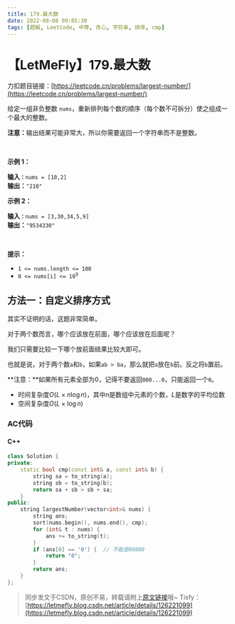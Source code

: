 ```yaml
---
title: 179.最大数
date: 2022-08-08 09:05:30
tags: [题解, LeetCode, 中等, 贪心, 字符串, 排序, cmp]
---
```


# 【LetMeFly】179.最大数

力扣题目链接：[https://leetcode.cn/problems/largest-number/](https://leetcode.cn/problems/largest-number/)

<p>给定一组非负整数 <code>nums</code>，重新排列每个数的顺序（每个数不可拆分）使之组成一个最大的整数。</p>

<p><strong>注意：</strong>输出结果可能非常大，所以你需要返回一个字符串而不是整数。</p>

<p>&nbsp;</p>

<p><strong>示例 1：</strong></p>

<pre>
<strong>输入<code>：</code></strong><code>nums = [10,2]</code>
<strong>输出：</strong><code>"210"</code></pre>

<p><strong>示例&nbsp;2：</strong></p>

<pre>
<strong>输入<code>：</code></strong><code>nums = [3,30,34,5,9]</code>
<strong>输出：</strong><code>"9534330"</code>
</pre>

<p>&nbsp;</p>

<p><strong>提示：</strong></p>

<ul>
	<li><code>1 &lt;= nums.length &lt;= 100</code></li>
	<li><code>0 &lt;= nums[i] &lt;= 10<sup>9</sup></code></li>
</ul>


    
## 方法一：自定义排序方式

其实不证明的话，这题非常简单。

对于两个数而言，哪个应该放在前面，哪个应该放在后面呢？

我们只需要比较一下哪个放前面结果比较大即可。

也就是说，对于两个数```a```和```b```，如果```ab > ba```，那么就把```a```放在```b```前。反之将```b```置前。

**注意：**如果所有元素全部为$0$，记得不要返回```000...0```，只能返回一个```0```。

+ 时间复杂度$O(L\times n\log n)$，其中$n$是数组中元素的个数，$L$是数字的平均位数
+ 空间复杂度$O(L\times\log n)$

### AC代码

#### C++

```cpp
class Solution {
private:
    static bool cmp(const int& a, const int& b) {
        string sa = to_string(a);
        string sb = to_string(b);
        return sa + sb > sb + sa;
    }
public:
    string largestNumber(vector<int>& nums) {
        string ans;
        sort(nums.begin(), nums.end(), cmp);
        for (int& t : nums) {
            ans += to_string(t);
        }
        if (ans[0] == '0') {  // 不能是00000
            return "0";
        }
        return ans;
    }
};
```

> 同步发文于CSDN，原创不易，转载请附上[原文链接](https://blog.tisfy.eu.org/2022/08/08/LeetCode%200179.%E6%9C%80%E5%A4%A7%E6%95%B0/)哦~
> Tisfy：[https://letmefly.blog.csdn.net/article/details/126221099](https://letmefly.blog.csdn.net/article/details/126221099)
